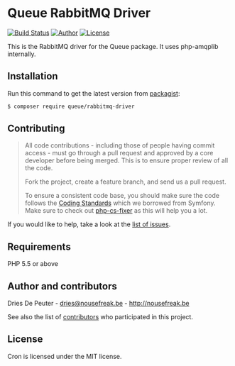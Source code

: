 Queue RabbitMQ Driver
=====================
 [![Build Status](https://img.shields.io/travis/QueuePHP/RabbitMQ/master.svg?style=flat-square)](https://travis-ci.org/QueuePHP/Queue)
 [![Author](https://img.shields.io/badge/author-@NoUseFreak-blue.svg?style=flat-square)](http://nousefreak.be)
 [![License](https://img.shields.io/badge/license-MIT-blue.svg?style=flat-square)](LICENSE)

This is the RabbitMQ driver for the Queue package. It uses php-amqplib internally.

Installation
------------

Run this command to get the latest version from [packagist](packagist.org):

```bash
$ composer require queue/rabbitmq-driver
```

Contributing
------------

> All code contributions - including those of people having commit access - must
> go through a pull request and approved by a core developer before being
> merged. This is to ensure proper review of all the code.
>
> Fork the project, create a feature branch, and send us a pull request.
>
> To ensure a consistent code base, you should make sure the code follows
> the [Coding Standards](http://symfony.com/doc/2.0/contributing/code/standards.html)
> which we borrowed from Symfony.
> Make sure to check out [php-cs-fixer](https://github.com/fabpot/PHP-CS-Fixer) as this will help you a lot.

If you would like to help, take a look at the [list of issues](http://github.com/NoUseFreak/Queue/issues).

Requirements
------------

PHP 5.5 or above

Author and contributors
-----------------------

Dries De Peuter - <dries@nousefreak.be> - <http://nousefreak.be>

See also the list of [contributors](https://github.com/NoUseFreak/Queue/contributors) who participated in this project.

License
-------

Cron is licensed under the MIT license.
